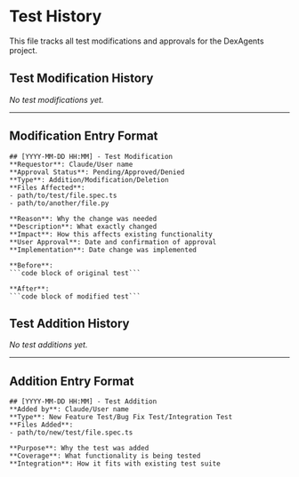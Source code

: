 # Test History

This file tracks all test modifications and approvals for the DexAgents project.

## Test Modification History

*No test modifications yet.*

---

## Modification Entry Format
```
## [YYYY-MM-DD HH:MM] - Test Modification
**Requestor**: Claude/User name
**Approval Status**: Pending/Approved/Denied
**Type**: Addition/Modification/Deletion
**Files Affected**: 
- path/to/test/file.spec.ts
- path/to/another/file.py

**Reason**: Why the change was needed
**Description**: What exactly changed
**Impact**: How this affects existing functionality
**User Approval**: Date and confirmation of approval
**Implementation**: Date change was implemented

**Before**:
```code block of original test```

**After**:
```code block of modified test```
```

## Test Addition History

*No test additions yet.*

---

## Addition Entry Format
```
## [YYYY-MM-DD HH:MM] - Test Addition
**Added by**: Claude/User name
**Type**: New Feature Test/Bug Fix Test/Integration Test
**Files Added**:
- path/to/new/test/file.spec.ts

**Purpose**: Why the test was added
**Coverage**: What functionality is being tested
**Integration**: How it fits with existing test suite
```